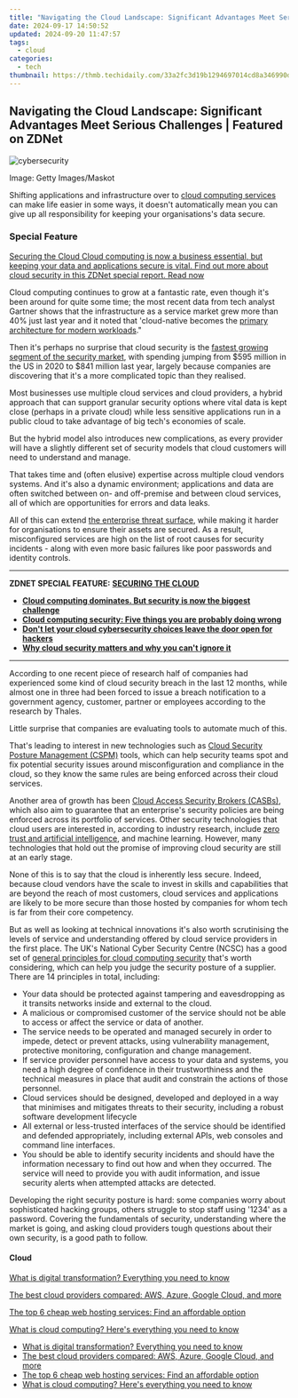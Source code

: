 ```yaml
---
title: "Navigating the Cloud Landscape: Significant Advantages Meet Serious Challenges | Featured on ZDNet"
date: 2024-09-17 14:50:52
updated: 2024-09-20 11:47:57
tags:
  - cloud
categories:
  - tech
thumbnail: https://thmb.techidaily.com/33a2fc3d19b1294697014cd8a346990d81bbe0b373b3c35d45e36e3b5fdd2147.jpg
---
```


## Navigating the Cloud Landscape: Significant Advantages Meet Serious Challenges | Featured on ZDNet

![cybersecurity](https://www.zdnet.com/a/img/resize/f3758344cfc3b553b6c1dc8b8376fe1e789edc47/2022/06/14/813e27e4-8d61-4608-abc6-6a0d5833d1cc/cybersecurity.jpg?auto=webp&width=1280)

Image: Getty Images/Maskot

Shifting applications and infrastructure over to [cloud computing services](https://www.zdnet.com/article/what-is-cloud-computing-everything-you-need-to-know-about-the-cloud/) can make life easier in some ways, it doesn't automatically mean you can give up all responsibility for keeping your organisations's data secure.

### Special Feature

[Securing the Cloud Cloud computing is now a business essential, but keeping your data and applications secure is vital. Find out more about cloud security in this ZDNet special report.  Read now](https://www.zdnet.com/topic/securing-the-cloud/)

Cloud computing continues to grow at a fantastic rate, even though it's been around for quite some time; the most recent data from tech analyst Gartner shows that the infrastructure as a service market grew more than 40% just last year and it noted that 'cloud-native becomes the [primary architecture for modern workloads](https://www.gartner.com/en/newsroom/press-releases/2022-06-02-gartner-says-worldwide-iaas-public-cloud-services-market-grew-41-percent-in-2021)."

Then it's perhaps no surprise that cloud security is the [fastest growing segment of the security market](https://www.gartner.com/en/newsroom/press-releases/2021-05-17-gartner-forecasts-worldwide-security-and-risk-managem), with spending jumping from $595 million in the US in 2020 to $841 million last year, largely because companies are discovering that it's a more complicated topic than they realised.

Most businesses use multiple cloud services and cloud providers, a hybrid approach that can support granular security options where vital data is kept close (perhaps in a private cloud) while less sensitive applications run in a public cloud to take advantage of big tech's economies of scale. 

But the hybrid model also introduces new complications, as every provider will have a slightly different set of security models that cloud customers will need to understand and manage.

That takes time and (often elusive) expertise across multiple cloud vendors systems. And it's also a dynamic environment; applications and data are often switched between on- and off-premise and between cloud services, all of which are opportunities for errors and data leaks. 

All of this can extend [the enterprise threat surface](https://www.zdnet.com/article/seven-tech-security-trends-heading-your-way-now/), while making it harder for organisations to ensure their assets are secured. As a result, misconfigured services are high on the list of root causes for security incidents - along with even more basic failures like poor passwords and identity controls. 

---

**ZDNET SPECIAL FEATURE:** [**SECURING THE CLOUD**](https://www.zdnet.com/topic/securing-the-cloud/#link=%7B%22role%22:%22standard%22,%22href%22:%22https://www.zdnet.com/topic/securing-the-cloud/%22,%22target%22:%22%22,%22absolute%22:%22%22,%22linkText%22:%22SECURING%20THE%20CLOUD%22%7D)

* [**Cloud computing dominates. But security is now the biggest challenge**](https://www.zdnet.com/article/cloud-computing-dominates-but-security-is-now-its-biggest-challenge/#link=%7B%22role%22:%22standard%22,%22href%22:%22https://www.zdnet.com/article/cloud-computing-dominates-but-security-is-now-its-biggest-challenge/%22,%22target%22:%22%5Fblank%22,%22absolute%22:%22%22,%22linkText%22:%22%3Cstrong%3ECloud%20computing%20dominates.%20But%20security%20is%20now%20the%20biggest%20challenge%3C/strong%3E%22%7D)
* [**Cloud computing security: Five things you are probably doing wrong**](https://www.zdnet.com/article/cloud-computing-security-five-things-you-are-probably-doing-wrong/#link=%7B%22role%22:%22standard%22,%22href%22:%22https://www.zdnet.com/article/cloud-computing-security-five-things-you-are-probably-doing-wrong/%22,%22target%22:%22%5Fblank%22,%22absolute%22:%22%22,%22linkText%22:%22%3Cstrong%3ECloud%20computing%20security:%20Five%20things%20you%20are%20probably%20doing%20wrong%3C/strong%3E%22%7D)
* [**Don't let your cloud cybersecurity choices leave the door open for hackers**](https://www.zdnet.com/article/dont-let-your-cloud-cybersecurity-choices-leave-the-door-open-for-hackers/#link=%7B%22role%22:%22standard%22,%22href%22:%22https://www.zdnet.com/article/dont-let-your-cloud-cybersecurity-choices-leave-the-door-open-for-hackers/%22,%22target%22:%22%5Fblank%22,%22absolute%22:%22%22,%22linkText%22:%22%3Cstrong%3EDon't%20let%20your%20cloud%20cybersecurity%20choices%20leave%20the%20door%20open%20for%20hackers%3C/strong%3E%22%7D)
* [**Why cloud security matters and why you can't ignore it**](https://www.zdnet.com/article/why-cloud-security-matters-and-why-you-cant-ignore-it/#link=%7B%22role%22:%22standard%22,%22href%22:%22https://www.zdnet.com/article/why-cloud-security-matters-and-why-you-cant-ignore-it/%22,%22target%22:%22%5Fblank%22,%22absolute%22:%22%22,%22linkText%22:%22%3Cstrong%3EWhy%20cloud%20security%20matters%20and%20why%20you%20can't%20ignore%20it%3C/strong%3E%22%7D)

---

According to one recent piece of research half of companies had experienced some kind of cloud security breach in the last 12 months, while almost one in three had been forced to issue a breach notification to a government agency, customer, partner or employees according to the research by Thales.

Little surprise that companies are evaluating tools to automate much of this.

That's leading to interest in new technologies such as [Cloud Security Posture Management (CSPM)](https://www.zdnet.com/article/cloud-security-a-business-guide-to-essential-tools-and-best-practices/) tools, which can help security teams spot and fix potential security issues around misconfiguration and compliance in the cloud, so they know the same rules are being enforced across their cloud services. 

Another area of growth has been [Cloud Access Security Brokers (CASBs)](https://www.gartner.com/en/information-technology/glossary/cloud-access-security-brokers-casbs), which also aim to guarantee that an enterprise's security policies are being enforced across its portfolio of services. Other security technologies that cloud users are interested in, according to industry research, include [zero trust and artificial intelligence](https://cloudsecurityalliance.org/press-releases/2022/03/10/cloud-security-alliance-issues-expanded-specification-for-the-software-defined-perimeter-sdp/), and machine learning. However, many technologies that hold out the promise of improving cloud security are still at an early stage.

None of this is to say that the cloud is inherently less secure. Indeed, because cloud vendors have the scale to invest in skills and capabilities that are beyond the reach of most customers, cloud services and applications are likely to be more secure than those hosted by companies for whom tech is far from their core competency. 

But as well as looking at technical innovations it's also worth scrutinising the levels of service and understanding offered by cloud service providers in the first place. The UK's National Cyber Security Centre (NCSC) has a good set of [general principles for cloud computing security](https://www.ncsc.gov.uk/collection/cloud/the-cloud-security-principles) that's worth considering, which can help you judge the security posture of a supplier. There are 14 principles in total, including: 

* Your data should be protected against tampering and eavesdropping as it transits networks inside and external to the cloud.
* A malicious or compromised customer of the service should not be able to access or affect the service or data of another.
* The service needs to be operated and managed securely in order to impede, detect or prevent attacks, using vulnerability management, protective monitoring, configuration and change management.
* If service provider personnel have access to your data and systems, you need a high degree of confidence in their trustworthiness and the technical measures in place that audit and constrain the actions of those personnel.
* Cloud services should be designed, developed and deployed in a way that minimises and mitigates threats to their security, including a robust software development lifecycle
* All external or less-trusted interfaces of the service should be identified and defended appropriately, including external APIs, web consoles and command line interfaces.
* You should be able to identify security incidents and should have the information necessary to find out how and when they occurred. The service will need to provide you with audit information, and issue security alerts when attempted attacks are detected.

Developing the right security posture is hard: some companies worry about sophisticated hacking groups, others struggle to stop staff using '1234' as a password. Covering the fundamentals of security, understanding where the market is going, and asking cloud providers tough questions about their own security, is a good path to follow.

#### Cloud

[​What is digital transformation? Everything you need to know](https://www.zdnet.com/article/what-is-digital-transformation-everything-you-need-to-know-about-how-technology-is-reshaping/ "​What is digital transformation? Everything you need to know")

[The best cloud providers compared: AWS, Azure, Google Cloud, and more](https://www.zdnet.com/article/the-top-cloud-providers-of-2021-aws-microsoft-azure-google-cloud-hybrid-saas/ "The best cloud providers compared: AWS, Azure, Google Cloud, and more")

[The top 6 cheap web hosting services: Find an affordable option](https://www.zdnet.com/article/best-cheap-web-hosting/ "The top 6 cheap web hosting services: Find an affordable option")

[What is cloud computing? Here's everything you need to know](https://www.zdnet.com/article/what-is-cloud-computing-everything-you-need-to-know-about-the-cloud/ "What is cloud computing? Here's everything you need to know")

* [​What is digital transformation? Everything you need to know](https://www.zdnet.com/article/what-is-digital-transformation-everything-you-need-to-know-about-how-technology-is-reshaping/ "​What is digital transformation? Everything you need to know")
* [The best cloud providers compared: AWS, Azure, Google Cloud, and more](https://www.zdnet.com/article/the-top-cloud-providers-of-2021-aws-microsoft-azure-google-cloud-hybrid-saas/ "The best cloud providers compared: AWS, Azure, Google Cloud, and more")
* [The top 6 cheap web hosting services: Find an affordable option](https://www.zdnet.com/article/best-cheap-web-hosting/ "The top 6 cheap web hosting services: Find an affordable option")
* [What is cloud computing? Here's everything you need to know](https://www.zdnet.com/article/what-is-cloud-computing-everything-you-need-to-know-about-the-cloud/ "What is cloud computing? Here's everything you need to know")

<ins class="adsbygoogle"
     style="display:block"
     data-ad-format="autorelaxed"
     data-ad-client="ca-pub-7571918770474297"
     data-ad-slot="1223367746"></ins>



<ins class="adsbygoogle"
     style="display:block"
     data-ad-client="ca-pub-7571918770474297"
     data-ad-slot="8358498916"
     data-ad-format="auto"
     data-full-width-responsive="true"></ins>
